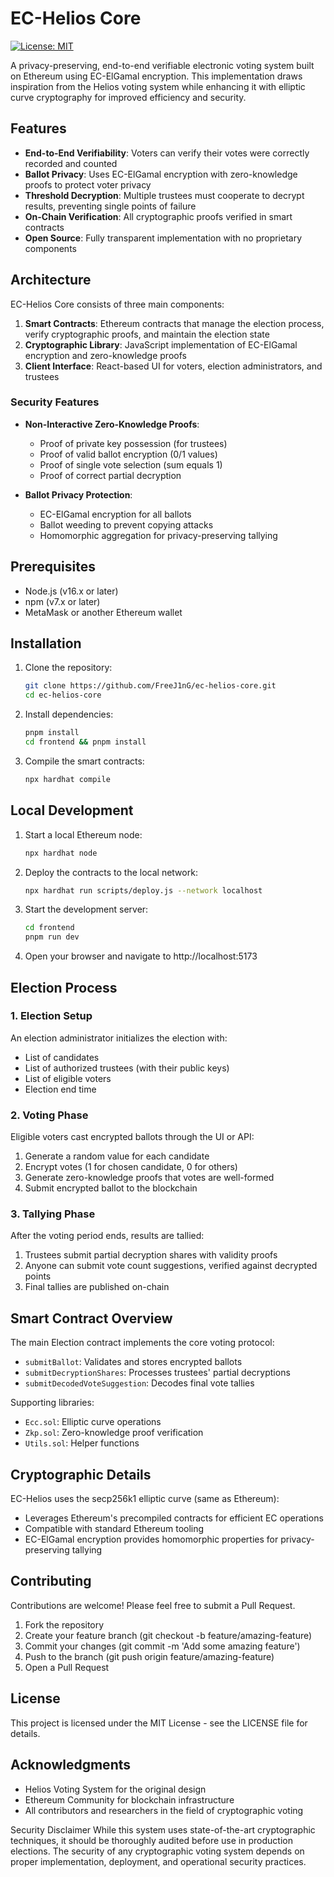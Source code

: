 # EC-Helios Core

[![License: MIT](https://img.shields.io/badge/License-MIT-yellow.svg)](https://opensource.org/licenses/MIT)

A privacy-preserving, end-to-end verifiable electronic voting system built on Ethereum using EC-ElGamal encryption. This implementation draws inspiration from the Helios voting system while enhancing it with elliptic curve cryptography for improved efficiency and security.

## Features

- **End-to-End Verifiability**: Voters can verify their votes were correctly recorded and counted
- **Ballot Privacy**: Uses EC-ElGamal encryption with zero-knowledge proofs to protect voter privacy
- **Threshold Decryption**: Multiple trustees must cooperate to decrypt results, preventing single points of failure
- **On-Chain Verification**: All cryptographic proofs verified in smart contracts
- **Open Source**: Fully transparent implementation with no proprietary components

## Architecture

EC-Helios Core consists of three main components:

1. **Smart Contracts**: Ethereum contracts that manage the election process, verify cryptographic proofs, and maintain the election state
2. **Cryptographic Library**: JavaScript implementation of EC-ElGamal encryption and zero-knowledge proofs
3. **Client Interface**: React-based UI for voters, election administrators, and trustees

### Security Features

- **Non-Interactive Zero-Knowledge Proofs**:
  - Proof of private key possession (for trustees)
  - Proof of valid ballot encryption (0/1 values)
  - Proof of single vote selection (sum equals 1)
  - Proof of correct partial decryption

- **Ballot Privacy Protection**:
  - EC-ElGamal encryption for all ballots
  - Ballot weeding to prevent copying attacks
  - Homomorphic aggregation for privacy-preserving tallying

## Prerequisites

- Node.js (v16.x or later)
- npm (v7.x or later)
- MetaMask or another Ethereum wallet

## Installation

1. Clone the repository:
   ```bash
   git clone https://github.com/FreeJ1nG/ec-helios-core.git
   cd ec-helios-core
   ```

2. Install dependencies:
    ```bash
    pnpm install
    cd frontend && pnpm install
    ```

3. Compile the smart contracts:
    ```bash
    npx hardhat compile
    ```


## Local Development

1. Start a local Ethereum node:
    ```bash
    npx hardhat node
    ```

2. Deploy the contracts to the local network:
    ```bash
    npx hardhat run scripts/deploy.js --network localhost
    ```

3. Start the development server:
    ```bash
    cd frontend
    pnpm run dev
    ```

4. Open your browser and navigate to http://localhost:5173

## Election Process
### 1. Election Setup
An election administrator initializes the election with:

* List of candidates
* List of authorized trustees (with their public keys)
* List of eligible voters
* Election end time

### 2. Voting Phase
Eligible voters cast encrypted ballots through the UI or API:

1. Generate a random value for each candidate
2. Encrypt votes (1 for chosen candidate, 0 for others)
3. Generate zero-knowledge proofs that votes are well-formed
4. Submit encrypted ballot to the blockchain

### 3. Tallying Phase
After the voting period ends, results are tallied:

1. Trustees submit partial decryption shares with validity proofs
2. Anyone can submit vote count suggestions, verified against decrypted points
3. Final tallies are published on-chain

## Smart Contract Overview
The main Election contract implements the core voting protocol:

* `submitBallot`: Validates and stores encrypted ballots
* `submitDecryptionShares`: Processes trustees' partial decryptions
* `submitDecodedVoteSuggestion`: Decodes final vote tallies

Supporting libraries:

* `Ecc.sol`: Elliptic curve operations
* `Zkp.sol`: Zero-knowledge proof verification
* `Utils.sol`: Helper functions

## Cryptographic Details
EC-Helios uses the secp256k1 elliptic curve (same as Ethereum):

* Leverages Ethereum's precompiled contracts for efficient EC operations
* Compatible with standard Ethereum tooling
* EC-ElGamal encryption provides homomorphic properties for privacy-preserving tallying

## Contributing
Contributions are welcome! Please feel free to submit a Pull Request.

1. Fork the repository
2. Create your feature branch (git checkout -b feature/amazing-feature)
3. Commit your changes (git commit -m 'Add some amazing feature')
4. Push to the branch (git push origin feature/amazing-feature)
5. Open a Pull Request

## License
This project is licensed under the MIT License - see the LICENSE file for details.

## Acknowledgments
* Helios Voting System for the original design
* Ethereum Community for blockchain infrastructure
* All contributors and researchers in the field of cryptographic voting

Security Disclaimer
While this system uses state-of-the-art cryptographic techniques, it should be thoroughly audited before use in production elections. The security of any cryptographic voting system depends on proper implementation, deployment, and operational security practices.